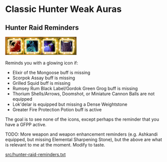 # Classic Hunter Weak Auras

## Hunter Raid Reminders

![Preview](/img/hunter-raid-reminders.png?raw=true)

Reminds you with a glowing icon if:

- Elixir of the Mongoose buff is missing
- Scorpok Assay buff is missing
- Grilled Squid buff is missing
- Rumsey Rum Black Label/Gordok Green Grog buff is missing
- Thorium Shells/Arrows, Doomshot, or Miniature Cannon Balls are not equipped
- Lok'delar is equipped but missing a Dense Weightstone
- Greater Fire Protection Potion buff is active

The goal is to see none of the icons, except perhaps the reminder that
you have a GFPP active.

TODO: More weapon and weapon enhancement reminders (e.g. Ashkandi
equipped, but missing Elemental Sharpening Stone), but the above are
what is relevant to me at the moment.  Modify to taste.

[src/hunter-raid-reminders.txt](src/hunter-raid-reminders.txt)

